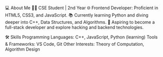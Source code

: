  💻 About Me
👨‍💻 CSE Student | 2nd Year
🌐 Frontend Developer: Proficient in HTML5, CSS3, and JavaScript.
📚 Currently learning Python and diving deeper into C++, Data Structures, and Algorithms.
🎯 Aspiring to become a full-stack developer and explore hacking and backend technologies.

🛠 Skills
Programming Languages: C++, JavaScript, Python (learning)
Tools & Frameworks: VS Code, Git
Other Interests: Theory of Computation, Algorithm Design
